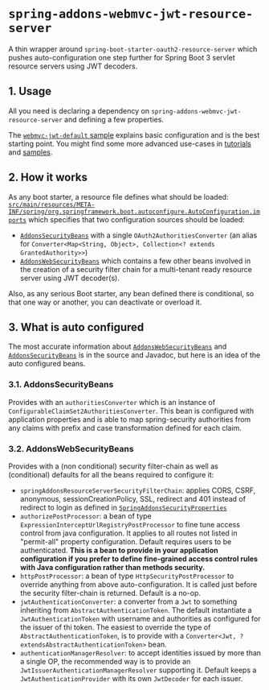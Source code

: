# `spring-addons-webmvc-jwt-resource-server`
A thin wrapper around `spring-boot-starter-oauth2-resource-server` which pushes auto-configuration one step further for Spring Boot 3 servlet resource servers using JWT decoders.

## 1. Usage
All you need is declaring a dependency on `spring-addons-webmvc-jwt-resource-server` and defining a few properties.

The [`webmvc-jwt-default` sample](https://github.com/ch4mpy/spring-addons/tree/master/samples/webmvc-jwt-default) explains basic configuration and is the best starting point. You might find some more advanced use-cases in [tutorials](https://github.com/ch4mpy/spring-addons/tree/master/samples/tutorials) and [samples](https://github.com/ch4mpy/spring-addons/tree/master/samples).

## 2. How it works
As any boot starter, a resource file defines what should be loaded: [`src/main/resources/META-INF/spring/org.springframework.boot.autoconfigure.AutoConfiguration.imports`](https://github.com/ch4mpy/spring-addons/blob/master/webmvc/spring-addons-webmvc-jwt-resource-server/src/main/resources/META-INF/spring/org.springframework.boot.autoconfigure.AutoConfiguration.imports) which specifies that two configuration sources should be loaded:
- [`AddonsSecurityBeans`](https://github.com/ch4mpy/spring-addons/blob/master/webmvc/spring-addons-webmvc-jwt-resource-server/src/main/java/com/c4_soft/springaddons/security/oauth2/config/synchronised/AddonsSecurityBeans.java) with a single `OAuth2AuthoritiesConverter` (an alias for `Converter<Map<String, Object>, Collection<? extends GrantedAuthority>>`)
- [`AddonsWebSecurityBeans`](https://github.com/ch4mpy/spring-addons/blob/master/webmvc/spring-addons-webmvc-jwt-resource-server/src/main/java/com/c4_soft/springaddons/security/oauth2/config/synchronised/AddonsWebSecurityBeans.java) which contains a few other beans involved in the creation of a security filter chain for a multi-tenant ready resource server using JWT decoder(s).

Also, as any serious Boot starter, any bean defined there is conditional, so that one way or another, you can deactivate or overload it.

## 3. What is auto configured
The most accurate information about [`AddonsWebSecurityBeans`](https://github.com/ch4mpy/spring-addons/blob/master/webmvc/spring-addons-webmvc-jwt-resource-server/src/main/java/com/c4_soft/springaddons/security/oauth2/config/synchronised/AddonsWebSecurityBeans.java) and [`AddonsSecurityBeans`](https://github.com/ch4mpy/spring-addons/blob/master/webmvc/spring-addons-webmvc-jwt-resource-server/src/main/java/com/c4_soft/springaddons/security/oauth2/config/synchronised/AddonsSecurityBeans.java) is in the source and Javadoc, but here is an idea of the auto configured beans.

### 3.1. AddonsSecurityBeans
Provides with an `authoritiesConverter` which is an instance of `ConfigurableClaimSet2AuthoritiesConverter`. This bean is configured with application properties and is able to map spring-security authorities from any claims with prefix and case transformation defined for each claim.

### 3.2. AddonsWebSecurityBeans
Provides with a (non conditional) security filter-chain as well as (conditional) defaults for all the beans required to configure it:
- `springAddonsResourceServerSecurityFilterChain`: applies CORS, CSRF, anonymous, sessionCreationPolicy, SSL, redirect and 401 instead of redirect to login as defined in [`SpringAddonsSecurityProperties`](https://github.com/ch4mpy/spring-addons/blob/master/spring-addons-oauth2/src/main/java/com/c4_soft/springaddons/security/oauth2/config/SpringAddonsSecurityProperties.java)
- `authorizePostProcessor`: a bean of type `ExpressionInterceptUrlRegistryPostProcessor` to fine tune access control from java configuration. It applies to all routes not listed in "permit-all" property configuration. Default requires users to be authenticated. **This is a bean to provide in your application configuration if you prefer to define fine-grained access control rules with Java configuration rather than methods security.**
- `httpPostProcessor`: a bean of type `HttpSecurityPostProcessor` to override anything from above auto-configuration. It is called just before the security filter-chain is returned. Default is a no-op.
- `jwtAuthenticationConverter`: a converter from a `Jwt` to something inheriting from `AbstractAuthenticationToken`. The default instantiate a `JwtAuthenticationToken` with username and authorities as configured for the issuer of thi token. The easiest to override the type of `AbstractAuthenticationToken`, is to provide with a `Converter<Jwt, ? extendsAbstractAuthenticationToken>` bean.
- `authenticationManagerResolver`: to accept identities issued by more than a single OP, the recommended way is to provide an `JwtIssuerAuthenticationManagerResolver` supporting it. Default keeps a `JwtAuthenticationProvider` with its own `JwtDecoder` for each issuer.
